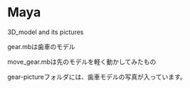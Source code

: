 # Maya
3D_model and its pictures

gear.mbは歯車のモデル

move_gear.mbは先のモデルを軽く動かしてみたもの

gear-pictureフォルダには、歯車モデルの写真が入っています。
